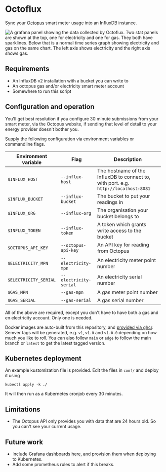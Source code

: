 # Octoflux

Sync your [Octopus](https://octopus.energy) smart meter usage into an InfluxDB
instance.

![A grafana panel showing the data collected by Octoflux. Two stat panels are
shown at the top, one for electricity and one for gas. They both have
sparklines. Below that is a normal time series graph showing electricity and gas
on the same chart. The left axis shows electricity and the right axis shows
gas.](image/grafana.png)

## Requirements

* An InfluxDB v2 installation with a bucket you can write to
* An octopus gas and/or electricity smart meter account
* Somewhere to run this script

## Configuration and operation

You'll get best resolution if you configure 30 minute submissions from your
smart meter, via the Octopus website, if sending that level of detail to your
energy provider doesn't bother you.

Supply the following configuration via environment variables or commandline
flags.

| Environment variable  | Flag                   | Description                                                                         |
| --------------------- | ---------------------- | ----------------------------------------------------------------------------------- |
| `$INFLUX_HOST`        | `--influx-host`        | The hostname of the InfluxDB to connect to, with port. e.g. `http://localhost:8081` |
| `$INFLUX_BUCKET`      | `--influx-bucket`      | The bucket to put your readings in                                                  |
| `$INFLUX_ORG`         | `--influx-org`         | The organisation your bucket belongs to                                             |
| `$INFLUX_TOKEN`       | `--influx-token`       | A token which grants write access to the bucket                                     |
| `$OCTOPUS_API_KEY`    | `--octopus-api-key`    | An API key for reading from Octopus                                                 |
| `$ELECTRICITY_MPN`    | `--electricity-mpn`    | An electricity meter point number                                                   |
| `$ELECTRICITY_SERIAL` | `--electricity-serial` | An electricity serial number                                                        |
| `$GAS_MPN`            | `--gas-mpn`            | A gas meter point number                                                            |
| `$GAS_SERIAL`         | `--gas-serial`         | A gas serial number                                                                 |

All of the above are required, except you don't have to have both a gas and en
electricity account. Only one is needed.

Docker images are auto-built from this repository, and [provided via
ghcr](https://github.com/iainlane/octoflux/pkgs/container/octoflux). Semver tags
will be generated, e.g. `v1`, `v1.0` and `v1.0.0` depending on how much you like
to *roll*. You can also follow `main` or `edge` to follow the main branch or
`latest` to get the latest tagged version.

## Kubernetes deployment

An example kustomization file is provided. Edit the files in `conf/` and deploy it using

```
kubectl apply -k ./
```

It will then run as a Kubernetes cronjob every 30 minutes.

## Limitations

* The Octopus API only provides you with data that are 24 hours old. So you can't see your current usage.

## Future work

* Include Grafana dashboards here, and provision them when deploying to Kubernetes.
* Add some prometheus rules to alert if this breaks.

